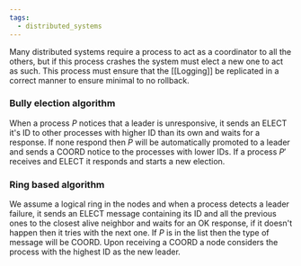 ```yaml
---
tags:
  - distributed_systems
---
```

Many distributed systems require a process to act as a coordinator to all the others, but if this process crashes the system must elect a new one to act as such. This process must ensure that the [[Logging]] be replicated in a correct manner to ensure minimal to no rollback.
### Bully election algorithm

When a process $P$ notices that a leader is unresponsive, it sends an ELECT it's ID to other processes with higher ID than its own and waits for a response. If none respond then $P$ will be automatically promoted to a leader and sends a COORD notice to the processes with lower IDs. If a process $P'$ receives and ELECT it responds and starts a new election.
### Ring based algorithm

We assume a logical ring in the nodes and when a process detects a leader failure, it sends an ELECT message containing its ID and all the previous ones to the closest alive neighbor and waits for an OK response, if it doesn't happen then it tries with the next one. If $P$ is in the list then the type of message will be COORD. Upon receiving a COORD a node considers the process with the highest ID as the new leader.